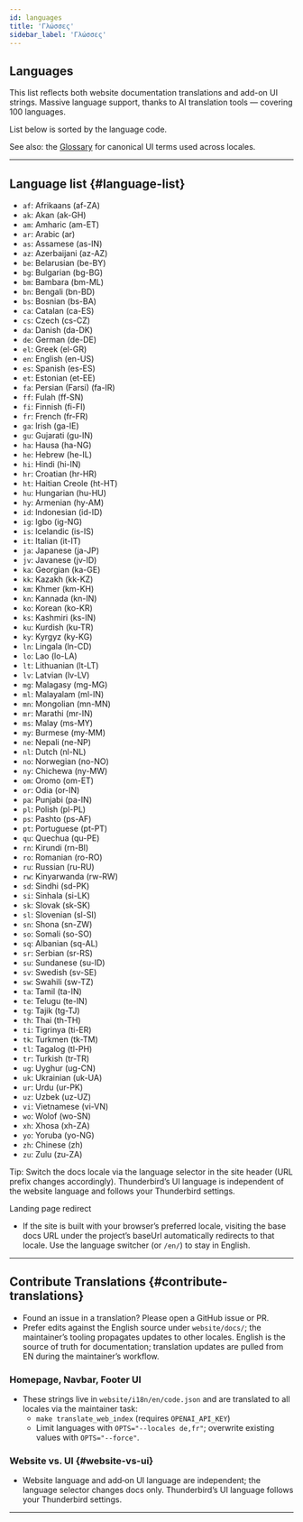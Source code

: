 ```yaml
---
id: languages
title: 'Γλώσσες'
sidebar_label: 'Γλώσσες'
---
```


## Languages

This list reflects both website documentation translations and add-on UI strings.
Massive language support, thanks to AI translation tools — covering 100 languages.

List below is sorted by the language code.

See also: the [Glossary](glossary) for canonical UI terms used across locales.

---

## Language list {#language-list}

- `af`: Afrikaans (af-ZA)
- `ak`: Akan (ak-GH)
- `am`: Amharic (am-ET)
- `ar`: Arabic (ar)
- `as`: Assamese (as-IN)
- `az`: Azerbaijani (az-AZ)
- `be`: Belarusian (be-BY)
- `bg`: Bulgarian (bg-BG)
- `bm`: Bambara (bm-ML)
- `bn`: Bengali (bn-BD)
- `bs`: Bosnian (bs-BA)
- `ca`: Catalan (ca-ES)
- `cs`: Czech (cs-CZ)
- `da`: Danish (da-DK)
- `de`: German (de-DE)
- `el`: Greek (el-GR)
- `en`: English (en-US)
- `es`: Spanish (es-ES)
- `et`: Estonian (et-EE)
- `fa`: Persian (Farsi) (fa-IR)
- `ff`: Fulah (ff-SN)
- `fi`: Finnish (fi-FI)
- `fr`: French (fr-FR)
- `ga`: Irish (ga-IE)
- `gu`: Gujarati (gu-IN)
- `ha`: Hausa (ha-NG)
- `he`: Hebrew (he-IL)
- `hi`: Hindi (hi-IN)
- `hr`: Croatian (hr-HR)
- `ht`: Haitian Creole (ht-HT)
- `hu`: Hungarian (hu-HU)
- `hy`: Armenian (hy-AM)
- `id`: Indonesian (id-ID)
- `ig`: Igbo (ig-NG)
- `is`: Icelandic (is-IS)
- `it`: Italian (it-IT)
- `ja`: Japanese (ja-JP)
- `jv`: Javanese (jv-ID)
- `ka`: Georgian (ka-GE)
- `kk`: Kazakh (kk-KZ)
- `km`: Khmer (km-KH)
- `kn`: Kannada (kn-IN)
- `ko`: Korean (ko-KR)
- `ks`: Kashmiri (ks-IN)
- `ku`: Kurdish (ku-TR)
- `ky`: Kyrgyz (ky-KG)
- `ln`: Lingala (ln-CD)
- `lo`: Lao (lo-LA)
- `lt`: Lithuanian (lt-LT)
- `lv`: Latvian (lv-LV)
- `mg`: Malagasy (mg-MG)
- `ml`: Malayalam (ml-IN)
- `mn`: Mongolian (mn-MN)
- `mr`: Marathi (mr-IN)
- `ms`: Malay (ms-MY)
- `my`: Burmese (my-MM)
- `ne`: Nepali (ne-NP)
- `nl`: Dutch (nl-NL)
- `no`: Norwegian (no-NO)
- `ny`: Chichewa (ny-MW)
- `om`: Oromo (om-ET)
- `or`: Odia (or-IN)
- `pa`: Punjabi (pa-IN)
- `pl`: Polish (pl-PL)
- `ps`: Pashto (ps-AF)
- `pt`: Portuguese (pt-PT)
- `qu`: Quechua (qu-PE)
- `rn`: Kirundi (rn-BI)
- `ro`: Romanian (ro-RO)
- `ru`: Russian (ru-RU)
- `rw`: Kinyarwanda (rw-RW)
- `sd`: Sindhi (sd-PK)
- `si`: Sinhala (si-LK)
- `sk`: Slovak (sk-SK)
- `sl`: Slovenian (sl-SI)
- `sn`: Shona (sn-ZW)
- `so`: Somali (so-SO)
- `sq`: Albanian (sq-AL)
- `sr`: Serbian (sr-RS)
- `su`: Sundanese (su-ID)
- `sv`: Swedish (sv-SE)
- `sw`: Swahili (sw-TZ)
- `ta`: Tamil (ta-IN)
- `te`: Telugu (te-IN)
- `tg`: Tajik (tg-TJ)
- `th`: Thai (th-TH)
- `ti`: Tigrinya (ti-ER)
- `tk`: Turkmen (tk-TM)
- `tl`: Tagalog (tl-PH)
- `tr`: Turkish (tr-TR)
- `ug`: Uyghur (ug-CN)
- `uk`: Ukrainian (uk-UA)
- `ur`: Urdu (ur-PK)
- `uz`: Uzbek (uz-UZ)
- `vi`: Vietnamese (vi-VN)
- `wo`: Wolof (wo-SN)
- `xh`: Xhosa (xh-ZA)
- `yo`: Yoruba (yo-NG)
- `zh`: Chinese (zh)
- `zu`: Zulu (zu-ZA)

Tip: Switch the docs locale via the language selector in the site header (URL prefix changes accordingly). Thunderbird’s UI language is independent of the website language and follows your Thunderbird settings.

Landing page redirect

- If the site is built with your browser’s preferred locale, visiting the base docs URL under the project’s baseUrl automatically redirects to that locale. Use the language switcher (or `/en/`) to stay in English.

---

## Contribute Translations {#contribute-translations}

- Found an issue in a translation? Please open a GitHub issue or PR.
- Prefer edits against the English source under `website/docs/`; the maintainer’s tooling propagates updates to other locales.
  English is the source of truth for documentation; translation updates are pulled from EN during the maintainer’s workflow.

### Homepage, Navbar, Footer UI

- These strings live in `website/i18n/en/code.json` and are translated to all locales via the maintainer task:
  - `make translate_web_index` (requires `OPENAI_API_KEY`)
  - Limit languages with `OPTS="--locales de,fr"`; overwrite existing values with `OPTS="--force"`.

### Website vs. UI {#website-vs-ui}

- Website language and add‑on UI language are independent; the language selector changes docs only. Thunderbird’s UI language follows your Thunderbird settings.

---
